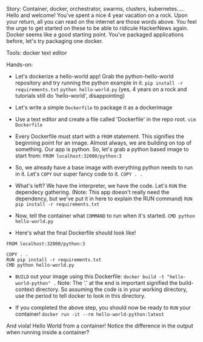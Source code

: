 Story:
Container, docker, orchestrator, swarms, clusters, kubernetes.....
Hello and welcome! You've spent a nice 4 year vacation on a rock. Upon your return, all you can read on the internet are those words above.
You feel the urge to get started on these to be able to ridicule HackerNews again. Docker seems like a good starting point. You've packaged applications before, let's try packaging one docker.

Tools:
docker
text editor

Hands-on:

- Let's dockerize a hello-world app! Grab the python-hello-world repository and try running the python example in it.
  `pip install -r requirements.txt`
  `python hello-world.py`
(yes, 4 years on a rock and tutorials still do 'hello-world', disappointing)

- Let's write a simple `Dockerfile` to package it as a dockerimage 

- Use a text editor and create a file called 'Dockerfile' in the repo root.
  `vim Dockerfile`

- Every Dockerfile must start with a `FROM` statement. This signifies the beginning point for an image. Almost always, we are building on top of something. Our app is python. So, let's grab a python based image to start from:
  `FROM localhost:32000/python:3`

- So, we already have a base image with everything python needs to run in it. Let's `COPY` our super fancy code to it.
  `COPY . .`

- What's left? We have the interpreter, we have the code. Let's `RUN` the dependecy gathering.
  (Note: This app doesn't really need the dependency, but we've put it in here to explain the RUN command)
  `RUN pip install -r requirements.txt`

- Now, tell the container what `COMMAND` to run when it's started.
  `CMD python hello-world.py`

- Here's what the final Dockerfile should look like!
```
FROM localhost:32000/python:3

COPY . .
RUN pip install -r requirements.txt
CMD python hello-world.py
```

- `BUILD` out your image using this Dockerfile:
  `docker build -t "hello-world-python" .`
  Note: The '.' at the end is important signified the build-context directory. So assuming the code is in your working directory, use the period to tell docker to look in this directory.

- If you completed the above step, you should now be ready to `RUN` your container!
  `docker run -it --rm hello-world-python:latest`

And viola! Hello World from a container!
Notice the difference in the output when running inside a container? 

